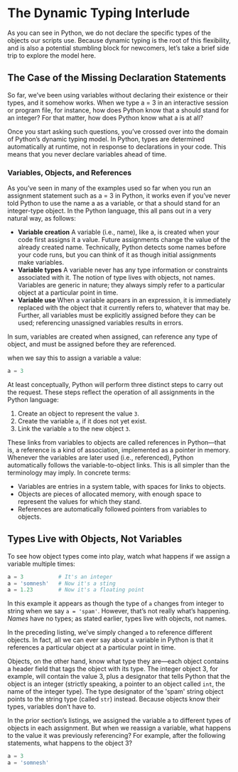 
# The Dynamic Typing Interlude

As you can see in Python, we do not declare the specific types of the objects our scripts use. Because dynamic typing is the root of this flexibility, and is also a potential stumbling block for newcomers, let’s take a brief side trip to explore the model here.

## The Case of the Missing Declaration Statements

So far, we’ve been using variables without declaring their existence or their types, and it somehow works. When we type a = 3 in an interactive session or program file, for instance, how does Python know that a should stand for an integer? For that matter, how does Python know what a is at all?  

Once you start asking such questions, you’ve crossed over into the domain of Python’s dynamic typing model. In Python, types are determined automatically at runtime, not in response to declarations in your code. This means that you never declare variables ahead of time.  

### Variables, Objects, and References

As you’ve seen in many of the examples used so far when you run an assignment statement such as a = 3 in Python, it works even if you’ve never told Python to use the name a as a variable, or that a should stand for an integer-type object. In the Python language, this all pans out in a very natural way, as follows:

- **Variable creation**
A variable (i.e., name), like a, is created when your code first assigns it a value. Future assignments change the value of the already created name. Technically, Python detects some names before your code runs, but you can think of it as though initial assignments make variables.  
- **Variable types**
A variable never has any type information or constraints associated with it. The notion of type lives with objects, not names. Variables are generic in nature; they always simply refer to a particular object at a particular point in time.  
- **Variable use**
When a variable appears in an expression, it is immediately replaced with the object that it currently refers to, whatever that may be. Further, all variables must be explicitly assigned before they can be used; referencing unassigned variables results in errors.  

In sum, variables are created when assigned, can reference any type of object, and must be assigned before they are referenced.  

when we say this to assign a variable a value:

```py
a = 3
```
At least conceptually, Python will perform three distinct steps to carry out the request. These steps reflect the operation of all assignments in the Python language:

1. Create an object to represent the value `3`.
2. Create the variable `a`, if it does not yet exist.
3. Link the variable `a` to the new object `3`.

These links from variables to objects are called references in Python—that is, a reference is a kind of association, implemented as a pointer in memory. Whenever the variables are later used (i.e., referenced), Python automatically follows the variable-to-object links. This is all simpler than the terminology may imply. In concrete terms:

- Variables are entries in a system table, with spaces for links to objects.
- Objects are pieces of allocated memory, with enough space to represent the values for which they stand.
- References are automatically followed pointers from variables to objects.  

## Types Live with Objects, Not Variables

To see how object types come into play, watch what happens if we assign a variable multiple times:

```py
a = 3           # It's an integer
a = 'somnesh'   # Now it's a sting
a = 1.23        # Now it's a floating point
```

In this example it appears as though the type of `a` changes from integer to string when we say `a = 'spam'`. However, that’s not really what’s happening. *Names* have no types; as stated earlier, types live with objects, not names.  

In the preceding listing, we’ve simply changed `a` to reference different objects. In fact, all we can ever say about a variable in Python is that it references a particular object at a particular point in time.

Objects, on the other hand, know what type they are—each object contains a header field that tags the object with its type. The integer object 3, for example, will contain the value 3, plus a designator that tells Python that the object is an integer (strictly speaking, a pointer to an object called `int`, the name of the integer type). The type designator of the 'spam' string object points to the string type (called `str`) instead. Because objects know their types, variables don’t have to.  

In the prior section’s listings, we assigned the variable a to different types of objects in
each assignment. But when we reassign a variable, what happens to the value it was
previously referencing? For example, after the following statements, what happens to
the object 3?

```py
a = 3
a = 'somnesh'
```

